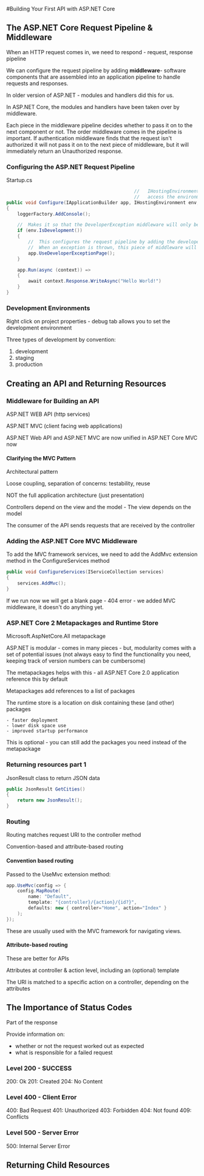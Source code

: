 #Building Your First API with ASP.NET Core

## The ASP.NET Core Request Pipeline & Middleware

When an HTTP request comes in, we need to respond - request, response pipeline

We can configure the request pipeline by adding **middleware**- software components that are assembled into an application pipeline to handle requests and responses.

In older version of ASP.NET - modules and handlers did this for us. 

In ASP.NET Core, the modules and handlers have been taken over by middleware.

Each piece in the middleware pipeline decides whether to pass it on to the next component or not. The order middleware comes in the pipeline is important. If authentication middleware finds that the request isn't authorized it will not pass it on to the next piece of middleware, but it will immediately return an Unauthorized response.

### Configuring the ASP.NET Request Pipeline

Startup.cs
```c#
                                               //   IHostingEnvironment service allows you to programmaticaly 
                                               //   access the environment value
public void Configure(IApplicationBuilder app, IHostingEnvironment env, ILoggerFactory loggerFactory)
{
    loggerFactory.AddConsole();

    //  Makes it so that the DeveloperException middleware will only be added when we're running in the development environment
    if (env.IsDevelopment())
    {
        //  This configures the request pipeline by adding the developer exception page middleware to the request pipeline
        //  When an exception is thrown, this piece of middleware will handle it.
        app.UseDeveloperExceptionPage();
    }

    app.Run(async (context)) =>
    {
        await context.Response.WriteAsync("Hello World!")
    }
}
```

### Development Environments

Right click on project properties - debug tab allows you to set the development environment

Three types of development by convention:

1. development
2. staging
3. production

## Creating an API and Returning Resources

### Middleware for Building an API

ASP.NET WEB API (http services)

ASP.NET MVC (client facing web applications)

ASP.NET Web API and ASP.NET MVC are now unified in ASP.NET Core MVC now

#### Clarifying the MVC Pattern

Architectural pattern

Loose coupling, separation of concerns: testability, reuse

NOT the full application architecture (just presentation)

Controllers depend on the view and the model - The view depends on the model

The consumer of the API sends requests that are received by the controller

### Adding the ASP.NET Core MVC Middleware

To add the MVC framework services, we need to add the AddMvc extension method in the ConfigureServices method

```c#
public void ConfigureServices(IServiceCollection services)
{
    services.AddMvc();
}
```

If we run now we will get a blank page - 404 error - we added MVC middleware, it doesn't do anything yet.

### ASP.NET Core 2 Metapackages and Runtime Store

Microsoft.AspNetCore.All metapackage

ASP.NET is modular - comes in many pieces - but, modularity comes with a set of potential issues (not always easy to find the functionality you need, keeping track of version numbers can be cumbersome)

The metapackages helps with this - all ASP.NET Core 2.0 application reference this by default

Metapackages add references to a list of packages

The runtime store is a location on disk containing these (and other) packages

    - faster deployment
    - lower disk space use
    - improved startup performance

This is optional - you can still add the packages you need instead of the metapackage

### Returning resources part 1

JsonResult class to return JSON data

```c#
public JsonResult GetCities()
{
    return new JsonResult();
}
```

### Routing

Routing matches request URI to the controller method

Convention-based and attribute-based routing

#### Convention based routing

Passed to the UseMvc extension method:
```c#
app.UseMvc(config => {
    config.MapRoute(
        name: "Default",
        template: "{controller}/{action}/{id?}",
        defaults: new { controller="Home", action="Index" }
    );
});
```

These are usually used with the MVC framework for navigating views.

#### Attribute-based routing

These are better for APIs

Attributes at controller & action level, including an (optional) template

The URI is matched to a specific action on a controller, depending on the attributes

## The Importance of Status Codes

Part of the response

Provide information on:
  - whether or not the request worked out as expected
  - what is responsible for a failed request

### Level 200 - SUCCESS
200: Ok
201: Created
204: No Content

### Level 400 - Client Error
400: Bad Request
401: Unauthorized
403: Forbidden
404: Not found
409: Conflicts

### Level 500 - Server Error

500: Internal Server Error

## Returning Child Resources

